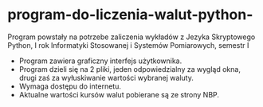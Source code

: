 # program-do-liczenia-walut-python-
Program powstały na potrzebe zaliczenia wykładów z Jezyka Skryptowego Python, I rok Informatyki Stosowanej i Systemów Pomiarowych, semestr I

- Program zawiera graficzny interfejs użytkownika.
- Program dzieli się na 2 pliki, jeden odpowiedzialny za wygląd okna, drugi zaś za wyłuskiwanie wartości wybranej waluty.
- Wymaga dostępu do internetu.
- Aktualne wartości kursów walut pobierane są ze strony NBP.
